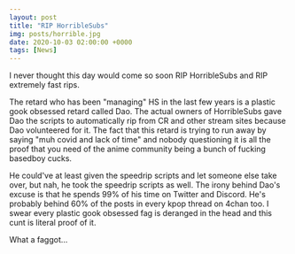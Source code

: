 ```yaml
---
layout: post
title: "RIP HorribleSubs"
img: posts/horrible.jpg 
date: 2020-10-03 02:00:00 +0000
tags: [News]
---
```


I never thought this day would come so soon RIP HorribleSubs and RIP extremely fast rips. 

The retard who has been "managing" HS in the last few years is a plastic gook obsessed retard called Dao.
The actual owners of HorribleSubs gave Dao the scripts to automatically rip from CR and other stream sites because Dao volunteered for it.
The fact that this retard is trying to run away by saying "muh covid and lack of time" and nobody questioning it is all the proof that you need of the anime community being a bunch of fucking basedboy cucks.

He could've at least given the speedrip scripts and let someone else take over, but nah, he took the speedrip scripts as well.
The irony behind Dao's excuse is that he spends 99% of his time on Twitter and Discord. He's probably behind 60% of the posts in every kpop thread on 4chan too. I swear every plastic gook obsessed fag is deranged in the head and this cunt is literal proof of it.

What a faggot...